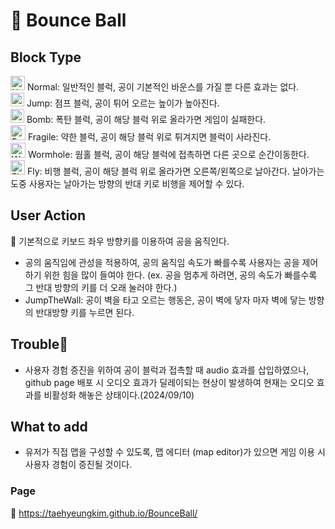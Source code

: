 # 🏀 Bounce Ball

## Block Type
<img width="23" alt="Normall" src="https://github.com/user-attachments/assets/b015ff31-9b6f-4730-ae7f-7f8f6de443ff"> Normal: 일반적인 블럭, 공이 기본적인 바운스를 가질 뿐 다른 효과는 없다. <br/>
<img width="22" alt="Jump" src="https://github.com/user-attachments/assets/56bbf4fd-e3f6-42c4-bff8-4abc070ce5fb"> Jump: 점프 블럭, 공이 튀어 오르는 높이가 높아진다. <br/>
<img width="22" alt="Bomb" src="https://github.com/user-attachments/assets/6a704de4-4f98-4ed2-b01a-d9e3c77e0707"> Bomb: 폭탄 블럭, 공이 해당 블럭 위로 올라가면 게임이 실패한다. <br/>
<img width="24" alt="Fragile" src="https://github.com/user-attachments/assets/780bc2c2-4614-49bb-8f72-bc29ff427b15"> Fragile: 약한 블럭, 공이 해당 블럭 위로 튀겨지면 블럭이 사라진다. <br/>
<img width="24" alt="Wormhole" src="https://github.com/user-attachments/assets/95afd960-d338-4229-bd24-c43d22accf33"> Wormhole: 웜홀 블럭, 공이 해당 블럭에 접촉하면 다른 곳으로 순간이동한다.<br/>
<img width="23" alt="Fly" src="https://github.com/user-attachments/assets/9859fdc5-33bf-42a3-8c42-027e75b39da0"> Fly: 비행 블럭, 공이 해당 블럭 위로 올라가면 오른쪽/왼쪽으로 날아간다. 날아가는 도중 사용자는 날아가는 방향의 반대 키로 비행을 제어할 수 있다.

## User Action
📌 기본적으로 키보드 좌우 방향키를 이용하여 공을 움직인다.
- 공의 움직임에 관성을 적용하여, 공의 움직임 속도가 빠를수록 사용자는 공을 제어하기 위한 힘을 많이 들여야 한다. (ex. 공을 멈추게 하려면, 공의 속도가 빠를수록 그 반대 방향의 키를 더 오래 눌러야 한다.)
- JumpTheWall: 공이 벽을 타고 오르는 행동은, 공이 벽에 닿자 마자 벽에 닿는 방향의 반대방향 키를 누르면 된다.

## Trouble🐛
- 사용자 경험 증진을 위하여 공이 블럭과 접촉할 때 audio 효과를 삽입하였으나, github page 배포 시 오디오 효과가 딜레이되는 현상이 발생하여 현재는 오디오 효과를 비활성화 해놓은 상태이다.(2024/09/10)

## What to add
- 유저가 직접 맵을 구성할 수 있도록, 맵 에디터 (map editor)가 있으면 게임 이용 시 사용자 경험이 증진될 것이다.

### Page
🔗 https://taehyeungkim.github.io/BounceBall/
